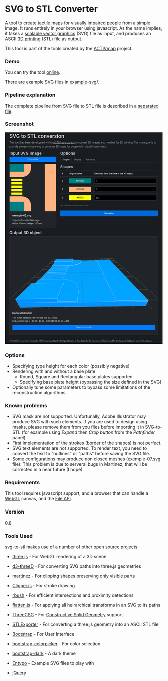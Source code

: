 # SVG to STL Converter

A tool to create tactile maps for visually impaired people from a simple image. It runs entirely in your browser using javascript. As the name implies, it takes a [scalable vector graphics] \(SVG\) file as input, and produces an ASCII [3D printing] \(STL\) file as output.

This tool is part of the tools created by the [ACTIVmap](https://activmap.limos.fr) project.

### Demo
You can try the tool [online](https://activmap.github.io/svg-to-stl/).

There are example SVG files in [example-svg/](https://github.com/ACTIVmap/svg-to-stl/tree/master/example-svg/).

### Pipeline explanation

The complete pipeline from SVG file to STL file is described in a [separated file](pipeline.md).

### Screenshot
 ![Screenshot](https://raw.githubusercontent.com/ACTIVmap/svg-to-stl/master/screenshot.png)

### Options
  - Specifying type height for each color (possibly negative)
  - Rendering with and without a base plate
    - Round, Square and Rectangular base plates supported
    - Specifying base plate height (bypassing the size defined in the SVG)
  - Optionally tune some parameters to bypass some limitations of the reconstruction algorithms

### Known problems
  - SVG mask are not supported. Unfortunally, Adobe Illustrator may produce SVG with such elements. If you are used to design using masks, please remove them from you files before importing it in SVG-to-STL (for example using *Expand* then *Crop button* from the *Pathfinder* panel). 
  - First implementation of the strokes (border of the shapes) is not perfect.
  - SVG text elements are not supported. To render text, you need to convert the text to "outlines" or "paths" before saving the SVG file.
  - Some configurations may produce non closed meshes (exemple-07.svg file). This problem is due to serveral bugs in Martinez, that will be corrected in a near future (I hope).

### Requirements
This tool requires javascript support, and a browser that can handle a [WebGL] canvas, and the [File API].

### Version
0.8

### Tools Used
svg-to-stl makes use of a number of other open source projects:

* [three.js] - For WebGL rendering of a 3D scene
* [d3-threeD] - For converting SVG paths into three.js geometries
* [martinez] - For clipping shapes preserving only visible parts
* [Clipper.js] - For stroke drawing
* [rbush] - For efficient intersections and proximity detections
* [flatten.js] - For applying all heirarchical transforms in an SVG to its paths
* [ThreeCSG] - For [Constructive Solid Geometry] support
* [STLExporter] - For converting a three.js geometry into an ASCII STL file
* [Bootstrap] - For User Interface
* [bootstrap-colorpicker] - For color selection
* [bootstrap-dark] - A dark theme
* [Entypo] - Example SVG files to play with
* [jQuery]


   [printing press]: <https://en.wikipedia.org/wiki/Printing_press>
   [scalable vector graphics]: <https://en.wikipedia.org/wiki/Scalable_Vector_Graphics>
   [3D printing]: <https://en.wikipedia.org/wiki/STL_(file_format)>
   [hosted directly from github]: <https://rawgit.com/ryancalme/svg-to-stl/master/SVGtoSTL.html>
   [example-svg/Entypo]: </example-svg/Entypo>
   [WebGL]: <https://developer.mozilla.org/en-US/docs/Web/API/WebGL_API>
   [File API]: <http://www.w3.org/TR/FileAPI/>
   [Constructive Solid Geometry]: <https://en.wikipedia.org/wiki/Constructive_solid_geometry>
   [three.js]: <https://github.com/mrdoob/three.js>
   [d3-threeD]: <https://github.com/asutherland/d3-threeD>
   [flatten.js]: <https://github.com/jmtrivial/flatten.js>
   [ThreeCSG]: <https://github.com/chandlerprall/ThreeCSG>
   [STLExporter]: <https://gist.github.com/kjlubick/fb6ba9c51df63ba0951f>
   [Spectrum]: <https://github.com/bgrins/spectrum>
   [Entypo]: <http://www.entypo.com>
   [jQuery]: <https://jquery.com/>
   [martinez]: <https://github.com/w8r/martinez/>
   [Bootstrap]: <https://getbootstrap.com/>
   [bootstrap-colorpicker]: <https://github.com/itsjavi/bootstrap-colorpicker>
   [bootstrap-dark]: <https://github.com/ForEvolve/bootstrap-dark>
   [rbush]: <https://github.com/mourner/rbush>
   [Clipper.js]: <https://sourceforge.net/projects/jsclipper/>
   

